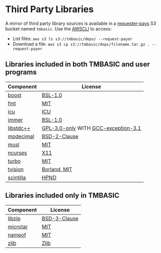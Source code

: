# Third Party Libraries

A mirror of third party library sources is available in a [requester-pays](https://docs.aws.amazon.com/AmazonS3/latest/userguide/RequesterPaysBuckets.html) S3 bucket named `tmbasic`. Use the [AWSCLI](https://aws.amazon.com/cli/) to access:

- List files: `aws s3 ls s3://tmbasic/deps/ --request-payer`
- Download a file: `aws s3 cp s3://tmbasic/deps/filename.tar.gz . --request-payer`

## Libraries included in both TMBASIC and user programs

Component | License
-- | --
[boost](https://www.boost.org/) | [BSL-1.0](https://github.com/electroly/tmbasic/blob/master/doc/licenses/boost/LICENSE_1_0.txt)
[fmt](https://github.com/fmtlib/fmt) | [MIT](https://github.com/electroly/tmbasic/blob/master/doc/licenses/fmt/LICENSE.rst)
[icu](http://site.icu-project.org/) | [ICU](https://github.com/electroly/tmbasic/blob/master/doc/licenses/icu/LICENSE)
[immer](https://github.com/arximboldi/immer) | [BSL-1.0](https://github.com/electroly/tmbasic/blob/master/doc/licenses/immer/LICENSE)
[libstdc++](https://gcc.gnu.org/onlinedocs/libstdc++/) | [GPL-3.0-only](https://github.com/electroly/tmbasic/blob/master/doc/licenses/gcc/GPL-3) WITH [GCC-exception-3.1](https://github.com/electroly/tmbasic/blob/master/doc/licenses/gcc/copyright)
[mpdecimal](https://www.bytereef.org/mpdecimal/) | [BSD-2-Clause](https://github.com/electroly/tmbasic/blob/master/doc/licenses/mpdecimal/LICENSE.txt)
[musl](https://musl.libc.org/) | [MIT](https://github.com/electroly/tmbasic/blob/master/doc/licenses/musl/COPYRIGHT)
[ncurses](https://invisible-island.net/ncurses/) | [X11](https://github.com/electroly/tmbasic/blob/master/doc/licenses/ncurses/COPYING)
[turbo](https://github.com/magiblot/turbo) | [MIT](https://github.com/electroly/tmbasic/blob/master/doc/licenses/turbo/COPYRIGHT)
[tvision](https://github.com/magiblot/tvision) | [Borland, MIT](https://github.com/electroly/tmbasic/blob/master/doc/licenses/tvision/COPYRIGHT)
[scintilla](https://www.scintilla.org/) | [HPND](https://github.com/electroly/tmbasic/blob/master/doc/licenses/scintilla/License.txt)

## Libraries included only in TMBASIC

Component | License
-- | --
[libzip](https://github.com/nih-at/libzip) | [BSD-3-Clause](https://github.com/electroly/tmbasic/blob/master/doc/licenses/libzip/LICENSE)
[microtar](https://github.com/rxi/microtar) | [MIT](https://github.com/electroly/tmbasic/blob/master/doc/licenses/microtar/LICENSE)
[nameof](https://github.com/Neargye/nameof) | [MIT](https://github.com/electroly/tmbasic/blob/master/doc/licenses/nameof/LICENSE.txt)
[zlib](https://zlib.net) | [Zlib](https://github.com/electroly/tmbasic/blob/master/doc/licenses/zlib/LICENSE.txt)
